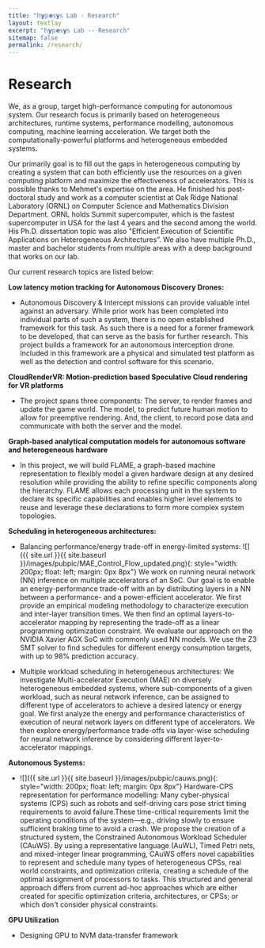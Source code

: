 ```yaml
---
title: "𝕙𝘆𝕡𝗲𝕤𝘆𝕤 Lab - Research"
layout: textlay
excerpt: "𝕙𝘆𝕡𝗲𝕤𝘆𝕤 Lab -- Research"
sitemap: false
permalink: /research/
---
```


# Research


We, as a group, target high-performance computing for autonomous system. Our research focus is primarily based on heterogeneous architectures, runtime systems, performance modelling, autonomous computing, machine learning acceleration. We target both the computationally-powerful platforms and heterogeneous embedded systems.

Our primarily goal is to fill out the gaps in heterogeneous computing by creating a system that can both efficiently use the resources on a given computing platform and maximize the effectiveness of accelerators. This is possible thanks to Mehmet's expertise on the area. He finished his post-doctoral study and work as a computer scientist at Oak Ridge National Laboratory (ORNL) on Computer Science and Mathematics Division Department. ORNL holds Summit supercomputer, which is the fastest supercomputer in USA for the last 4 years and the second among the world. His Ph.D. dissertation topic was also "Efficient Execution of Scientific Applications on Heterogeneous Architectures”. We also have multiple Ph.D., master and bachelor students from multiple areas with a deep background that works on our lab. 

Our current research topics are listed below:

**Low latency motion tracking for Autonomous Discovery Drones:**
* Autonomous Discovery & Intercept missions can provide valuable intel against an adversary. While prior work has been completed into individual parts of such a system, there is no open established framework for this task. As such there is a need for a former framework to be developed, that can serve as the basis for further research. This project builds a framework for an autonomous interception drone. Included in this framework are a physical and simulated test platform as well as the detection and control software for this scenario.

**CloudRenderVR: Motion-prediction based Speculative Cloud rendering for VR platforms**
* The project spans three components: The server, to render frames and update the game world. The model, to predict future human motion to allow for preemptive rendering. And, the client, to record pose data and communicate with both the server and the model.  

**Graph-based analytical computation models for autonomous software and heterogeneous hardware**
* In this project, we will build FLAME, a graph-based machine representation to flexibly model a given hardware design at any desired resolution while providing the ability to refine specific components along the hierarchy. FLAME allows each processing unit in the system to declare its specific capabilities and enables higher level elements to reuse and leverage these declarations to form more complex system topologies.

**Scheduling in heterogeneous architectures:**
* Balancing performance/energy trade-off in energy-limited systems: 
![]({{ site.url }}{{ site.baseurl }}/images/pubpic/MAE_Control_Flow_updated.png){: style="width: 200px; float: left; margin: 0px  8px"}
We work on running neural network (NN) inference on multiple accelerators of an SoC. Our goal is to enable an energy-performance trade-off with an by distributing layers in a NN between a performance- and a power-efficient accelerator. We first provide an empirical modeling methodology to characterize execution and inter-layer transition times. We then find an optimal layers-to-accelerator mapping by representing the trade-off as a linear programming optimization constraint. We evaluate our approach on the NVIDIA Xavier AGX SoC with commonly used NN models. We use the Z3 SMT solver to find schedules for different energy consumption targets, with up to 98% prediction accuracy.

* Multiple workload scheduling in heterogeneous architectures: We investigate Multi-accelerator Execution (MAE) on diversely heterogeneous embedded systems, where sub-components of a given workload, such as neural network inference, can be assigned to different type of accelerators to achieve a desired latency or energy goal. We first analyze the energy and performance characteristics of execution of neural network layers on different type of accelerators. We then explore energy/performance trade-offs via layer-wise scheduling for neural network inference by considering different layer-to-accelerator mappings.


**Autonomous Systems:**
* ![]({{ site.url }}{{ site.baseurl }}/images/pubpic/cauws.png){: style="width: 200px; float: left; margin: 0px  8px"} Hardware-CPS representation for performance modelling: Many cyber-physical systems (CPS) such as robots and self-driving cars pose strict timing requirements to avoid failure.These time-critical requirements limit the operating conditions of the system—e.g., driving slowly to ensure sufficient braking time to avoid a crash. We propose the creation of a structured system, the Constrained Autonomous Workload Scheduler (CAuWS). By using a representative language (AuWL), Timed Petri nets, and mixed-integer linear programming, CAuWS offers novel capabilities to represent and schedule many types of heterogeneous CPSs, real world constraints, and optimization criteria, creating a schedule of the optimal assignment of processors to tasks. This structured and general approach differs from current ad-hoc approaches which are either created for specific optimization criteria, architectures, or CPSs; or which don't consider physical constraints.

**GPU Utilization**
* Designing GPU to NVM data-transfer framework







<!-- **Scanning tunneling noise spectroscopy (STNS).** We have developed a novel cryogenic MHz amplifier that allows us to measure not only the average tunneling current, but also its fluctuation! This has many applications: one can detect the fluctuations of the electronic states, peculiar tunneling processes, and shot noise. We have used this instrument to discover charge trapping in the insulating layer of the cuprates, connected to the c-axis mystery, and to measure the doubling of the charge due to Andreev processes to the superfluid in a lead sample.


**Mott physics and high-temperature superconductivity.** Questions of interest include: (i), How does the Mott state collapse upon doping and how is this related to the complex phase diagram of high-temperature superconductors? (ii), What is the strange metal phase seen in correlated electron systems? Is this an exotic long-range entangled state? What is the mechanism of dissipation in that state? (iii), Why is the transition temperature in high-temperature superconductors so high? We have worked on iridates, rhodates, and cuprates.

**Nanofabricated "Smart Tips"**.
![]({{ site.url }}{{ site.baseurl }}/images/respic/SmartTip.png){: style="width: 250px; float: left; margin: 0px  10px"}
One of the  projects back from my job-proposal is to develop nanofabricated STM tips. The idea behind these “smart tips” is to use the technologies that were developed over decades in nanofabrication and make them available for scanning probe by using a nano-device instead of the traditional STM tungsten tip. One gains the flexibility of using different functionalities that are known from the fields of nanofabrication and mesoscopic physics. We are collaborating with the group Simon Groeblacher at TU Delft to realize this concept, benefitting from their unparalleled micro/nano fabrication know how.  A prototype of a smart tip is shown to the left. See publications in Microsyst Nanoeng, Nanotechnology, and PRB.

**Josephson STM.** Josephson STM has the ability to gain insight into spatial variations of the order parameter, or superfluid density. We have managed to, for the first time, use JSTM with atomic resolution on a quantum material.
We have used atomic-resolution Josephson scanning tunneling microscopy to reveal a strongly inhomogeneous superfluid in the iron-based superconductor FeTe0.55Se0.45. The results and their implications are published in Nature.

We also detected and investigated a quite particular YSR state in the same material.

**Ultra-stable SI-STM instrument.**  ![]({{ site.url }}{{ site.baseurl }}/images/respic/STMHead.png){: style="width: 250px; float: right; margin: 0px 10px"}
For SI-STM, having the most stable STM head is key. We have used finite element simulations, good choices in material science, and craftsmanship to build the most stable STM head in the world, to our knowledge. See publication in RSI.


**Strange Metals.** The strange metal phase might be the most mysterious phase of high-temperature superconductors. Here, the electrical resistivity grows linearly with temperature T in large areas of the phase diagram, with a mean free path that diminishes to a fraction of the interatomic distance. T-linear resistivity is often associated with quantum critical points and marginal-Fermi-liquid physics. In strange metals, the mystery seems to go even further: we deal with something that looks like a quantum critical phase over an extended range of the phase diagram instead of cumulating in a point. There exists no consistent theory for strange metals, leading to more adventurous new approaches including the holographic theories that use insights from gravity to explain strange metals (a recent textbook on this was written by our colleagues at Leiden University, Schalm and Zaanen).
We are part of the 'Strange Metal consortium NL' that includes the groups of Hussey, Golden, van Heumen, Zaanen, Schalm, Stoof and Vandoren. 

**Magnetic fluctuations and electron spin resonance.**
![]({{ site.url }}{{ site.baseurl }}/images/respic/SpinFluc.png){: style="width: 70%; float: center; margin: 10px"}

**Twisted bilayer graphene and other material with super-periodicities.**
We have proposed that artificial super-periodicities can lead to improved superconductivity, both because of increased density of states and because of phase space arguments (see image from our SciPost publication below). Perhaps for different reasons, twisted bilayer graphene has been shown to superconduct! We are investigate this material with the groups of Efetov, Baumberger, and van der Molen.

![]({{ site.url }}{{ site.baseurl }}/images/respic/SciPost.png){: style="width: 70%; float: center; margin: 0px"}

### ... and more. -->
